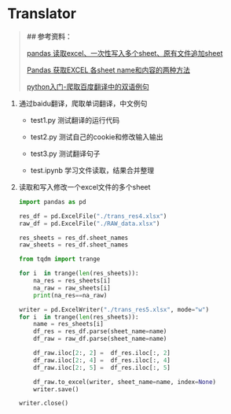 # Translator

> **## 参考资料：**
>
> [pandas 读取excel、一次性写入多个sheet、原有文件追加sheet](https://blog.csdn.net/qq_35318838/article/details/104692846)
>
> [Pandas 获取EXCEL 各sheet name和内容的两种方法](https://blog.csdn.net/qq_35499652/article/details/120703525)
>
> [python入门-爬取百度翻译中的双语例句](https://www.jianshu.com/p/92478814d217)



1. 通过baidu翻译，爬取单词翻译，中文例句

   - test1.py 测试翻译的运行代码 

   - test2.py 测试自己的cookie和修改输入输出

   - test3.py 测试翻译句子

   - test.ipynb 学习文件读取，结果合并整理

2. 读取和写入修改一个excel文件的多个sheet

   ```python
   import pandas as pd
   
   res_df = pd.ExcelFile("./trans_res4.xlsx")
   raw_df = pd.ExcelFile("./RAW_data.xlsx")
   
   res_sheets = res_df.sheet_names
   raw_sheets = res_df.sheet_names
   
   from tqdm import trange
   
   for i  in trange(len(res_sheets)):
       na_res = res_sheets[i]
       na_raw = raw_sheets[i]
       print(na_res==na_raw)
   
   writer = pd.ExcelWriter("./trans_res5.xlsx", mode="w")
   for i  in trange(len(res_sheets)):
       name = res_sheets[i]
       df_res = res_df.parse(sheet_name=name)
       df_raw = raw_df.parse(sheet_name=name)
   
       df_raw.iloc[2:, 2] =  df_res.iloc[:, 2]
       df_raw.iloc[2:, 4] =  df_res.iloc[:, 4]
       df_raw.iloc[2:, 5] =  df_res.iloc[:, 5]
   
       df_raw.to_excel(writer, sheet_name=name, index=None)
       writer.save()
   
   writer.close()    
   ```

   



